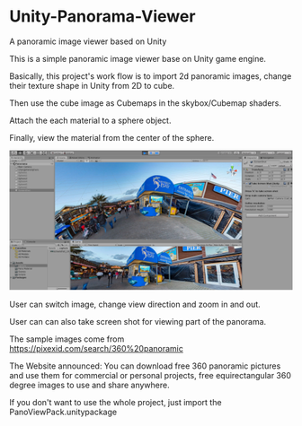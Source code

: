 # Unity-Panorama-Viewer
A panoramic image viewer based on Unity


This is a simple panoramic image viewer base on Unity game engine.

Basically, this project's work flow is to import 2d panoramic images, change their texture shape in Unity from 2D to cube.

Then use the cube image as Cubemaps in the skybox/Cubemap shaders.

Attach the each material to a sphere object.

Finally, view the material from the center of the sphere.

![plot](https://github.com/YiYuGit/Unity-Panorama-Viewer/blob/main/Assets/PanoViewerExample.png)

User can switch image, change view direction and zoom in and out.

User can can also take screen shot for viewing part of the panorama.

The sample images come from https://pixexid.com/search/360%20panoramic

The Website announced: You can download free 360 panoramic pictures and use them for commercial or personal projects, free equirectangular 360 degree images to use and share anywhere.

If you don't want to use the whole project, just import the PanoViewPack.unitypackage

